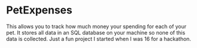 # PetExpenses
This allows you to track how much money your spending for each of your pet. It stores all data in an SQL database on your machine so none of this data is collected. 
Just a fun project I started when I was 16 for a hackathon. 

